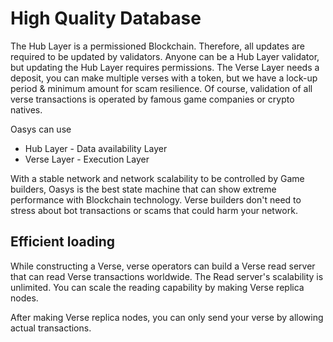 # High Quality Database

The Hub Layer is a permissioned Blockchain. Therefore, all updates are required to be updated by validators. Anyone can be a Hub Layer validator, but updating the Hub Layer requires permissions. 
The Verse Layer needs a deposit, you can make multiple verses with a token, but we have a lock-up period & minimum amount for scam resilience. 
Of course, validation of all verse transactions is operated by famous game companies or crypto natives. 

Oasys can use 

* Hub Layer - Data availability Layer
* Verse Layer - Execution Layer 

With a stable network and network scalability to be controlled by Game builders, Oasys is the best state machine that can show extreme performance with Blockchain technology.
Verse builders don't need to stress about bot transactions or scams that could harm your network. 

## Efficient loading

While constructing a Verse, verse operators can build a Verse read server that can read Verse transactions worldwide. 
The Read server's scalability is unlimited. You can scale the reading capability by making Verse replica nodes.

<!-- TRANSLATION: Not quite sure what is meant here -->
After making Verse replica nodes, you can only send your verse by allowing actual transactions. 